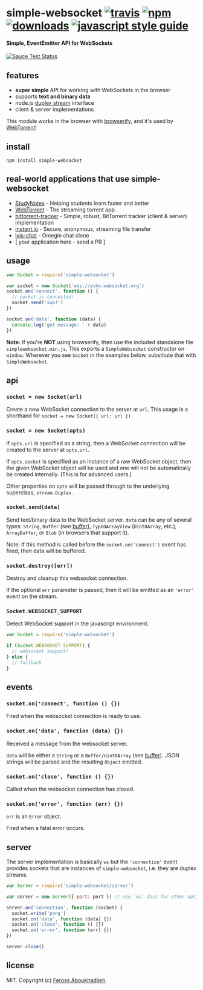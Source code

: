 # simple-websocket [![travis][travis-image]][travis-url] [![npm][npm-image]][npm-url] [![downloads][downloads-image]][downloads-url] [![javascript style guide][standard-image]][standard-url]

[travis-image]: https://img.shields.io/travis/feross/simple-websocket/master.svg
[travis-url]: https://travis-ci.org/feross/simple-websocket
[npm-image]: https://img.shields.io/npm/v/simple-websocket.svg
[npm-url]: https://npmjs.org/package/simple-websocket
[downloads-image]: https://img.shields.io/npm/dm/simple-websocket.svg
[downloads-url]: https://npmjs.org/package/simple-websocket
[standard-image]: https://img.shields.io/badge/code_style-standard-brightgreen.svg
[standard-url]: https://standardjs.com

#### Simple, EventEmitter API for WebSockets

[![Sauce Test Status](https://saucelabs.com/browser-matrix/simple-websocket.svg)](https://saucelabs.com/u/simple-websocket)

## features

- **super simple** API for working with WebSockets in the browser
- supports **text and binary data**
- node.js [duplex stream](http://nodejs.org/api/stream.html) interface
- client & server implementations

This module works in the browser with [browserify](http://browserify.org/), and it's used by [WebTorrent](http://webtorrent.io)!

## install

```
npm install simple-websocket
```

## real-world applications that use simple-websocket

- [StudyNotes](http://www.apstudynotes.org) - Helping students learn faster and better
- [WebTorrent](https://webtorrent.io) - The streaming torrent app
- [bittorrent-tracker](https://github.com/feross/bittorrent-tracker) - Simple, robust, BitTorrent tracker (client & server) implementation
- [instant.io](https://github.com/feross/instant.io) - Secure, anonymous, streaming file transfer
- [lxjs-chat](https://github.com/feross/lxjs-chat) - Omegle chat clone
- \[ your application here - send a PR \]

## usage

```js
var Socket = require('simple-websocket')

var socket = new Socket('wss://echo.websocket.org')
socket.on('connect', function () {
  // socket is connected!
  socket.send('sup!')
})

socket.on('data', function (data) {
  console.log('got message: ' + data)
})
```

**Note:** If you're **NOT** using browserify, then use the included standalone file
`simplewebsocket.min.js`. This exports a `SimpleWebsocket` constructor on `window`.
Wherever you see `Socket` in the examples below, substitute that with
`SimpleWebsocket`.

## api

### `socket = new Socket(url)`

Create a new WebSocket connection to the server at `url`. This usage is a shorthand
for `socket = new Socket({ url: url })`

### `socket = new Socket(opts)`

If `opts.url` is specified as a string, then a WebSocket connection will be created
to the server at `opts.url`.

If `opts.socket` is specified as an instance of a raw WebSocket object, then the
given WebSocket object will be used and one will not be automatically be created
internally. (This is for advanced users.)

Other properties on `opts` will be passed through to the underlying superclass,
`stream.Duplex`.

### `socket.send(data)`

Send text/binary data to the WebSocket server. `data` can be any of several types:
`String`, `Buffer` (see [buffer](https://github.com/feross/buffer)), `TypedArrayView`
(`Uint8Array`, etc.), `ArrayBuffer`, or `Blob` (in browsers that support it).

Note: If this method is called before the `socket.on('connect')` event has fired, then
data will be buffered.

### `socket.destroy([err])`

Destroy and cleanup this websocket connection.

If the optional `err` parameter is passed, then it will be emitted as an `'error'`
event on the stream.

### `Socket.WEBSOCKET_SUPPORT`

Detect WebSocket support in the javascript environment.

```js
var Socket = require('simple-websocket')

if (Socket.WEBSOCKET_SUPPORT) {
  // websocket support!
} else {
  // fallback
}
```

## events

### `socket.on('connect', function () {})`

Fired when the websocket connection is ready to use.

### `socket.on('data', function (data) {})`

Received a message from the websocket server.

`data` will be either a `String` or a `Buffer/Uint8Array` (see [buffer](https://github.com/feross/buffer)).
JSON strings will be parsed and the resulting `Object` emitted.

### `socket.on('close', function () {})`

Called when the websocket connection has closed.

### `socket.on('error', function (err) {})`

`err` is an `Error` object.

Fired when a fatal error occurs.

## server

The server implementation is basically `ws` but the `'connection'` event provides
sockets that are instances of `simple-websocket`, i.e. they are duplex streams.

```js
var Server = require('simple-websocket/server')

var server = new Server({ port: port }) // see `ws` docs for other options

server.on('connection', function (socket) {
  socket.write('pong')
  socket.on('data', function (data) {})
  socket.on('close', function () {})
  socket.on('error', function (err) {})
})

server.close()
```

## license

MIT. Copyright (c) [Feross Aboukhadijeh](http://feross.org).
